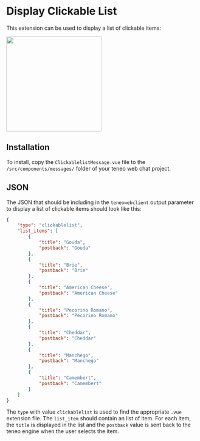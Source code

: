 # Display Clickable List
This extension can be used to display a list of clickable items:

<img src="https://raw.githubusercontent.com/artificialsolutions/teneo-web-chat-extensions/master/clickablelist/clickablelist_example.png?token=AHUExP_DzEYFamEmDcz12CeoQSwCJhdtks5cdQj9wA%3D%3D" width="250px">


## Installation
To install, copy the `ClickablelistMessage.vue` file to the ` /src/components/messages/` folder of your teneo web chat project.

## JSON
The JSON that should be including in the `teneowebclient` output parameter to display a list of clickable items should look like this:
``` json
{
    "type": "clickablelist",
    "list_items": [
        {
            "title": "Gouda",
            "postback": "Gouda"
        },
        {
            "title": "Brie",
            "postback": "Brie"
        },
        {
            "title": "American Cheese",
            "postback": "American Cheese"
        },
        {
            "title": "Pecorino Romano",
            "postback": "Pecorino Romano"
        },
        {
            "title": "Cheddar",
            "postback": "Cheddar"
        },
        {
            "title": "Manchego",
            "postback": "Manchego"
        },
        {
            "title": "Camembert",
            "postback": "Camembert"
        }
    ]
}
```

The `type` with value `clickablelist` is used to find the appropriate `.vue` extension file. The `list_item` should contain an list of item. For each item, the `title` is displayed in the list and the `postback` value is sent back to the teneo engine when the user selects the item.